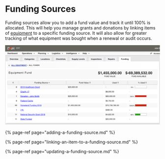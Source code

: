 # Funding Sources

Funding sources allow you to add a fund value and track it until 100% is allocated. This will help you manage grants and donations by linking items of [equipment](../equipment-items/) to a specific funding source. It will also allow for greater tracking of what equipment was bought when a renewal or audit occurs.

![](../../.gitbook/assets/funding-sources.png)

{% page-ref page="adding-a-funding-source.md" %}

{% page-ref page="linking-an-item-to-a-funding-source.md" %}

{% page-ref page="updating-a-funding-source.md" %}





